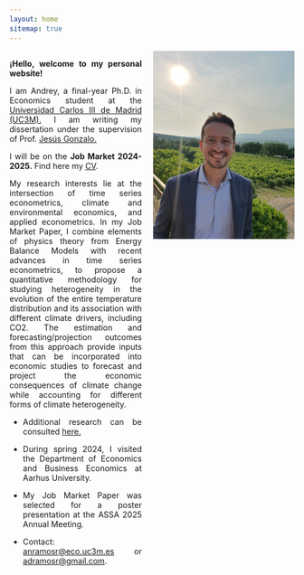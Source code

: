 ```yaml
---
layout: home
sitemap: true
---
```


<style>
  .profile-pic {
    float: right;
    width: 250px; /* Tamaño más pequeño para la imagen en escritorio */
    margin: 0 0 20px 20px; /* Aumentado el espacio vertical y horizontal */
    clear: right; /* Evita que el texto fluya debajo de la imagen */
  }

  @media screen and (max-width: 600px) {
    .profile-pic {
      float: none;
      display: block;
      margin: 0 auto 10px auto;
      width: 100%;
      max-width: 300px; /* Tamaño máximo de la imagen en móvil */
    }
  }

  .content {
    overflow: hidden; /* Evita que el texto rodee la imagen */
  }

  .content p,
  .content ul {
    text-align: justify;
  }
</style>

<img class="profile-pic" src="profile.jpg">

<div class="content">
  <p><strong>¡Hello, welcome to my personal website!</strong></p>
  <p> I am Andrey, a final-year Ph.D. in Economics student at the <a href="https://economia.uc3m.es/personal/ramos/" target="_blank">Universidad Carlos III de 
   Madrid (UC3M).</a> I am writing my dissertation under the supervision of Prof. <a href="https://www.eco.uc3m.es/~jgonzalo/" target="_blank">Jesús Gonzalo.</a></p>
  <p>I will be on the <strong>Job Market 2024-2025.</strong> Find here my <a href="CV_AndreyRamos.pdf" target="_blank">CV</a>.</p>
  <p>My research interests lie at the intersection of time series econometrics, climate and environmental economics, and applied econometrics. In my Job Market Paper, I combine elements of physics theory from Energy Balance Models with recent advances in time series econometrics, to propose a quantitative methodology for studying heterogeneity in the evolution of the entire temperature distribution and its association with different climate drivers, including CO2. The estimation and forecasting/projection outcomes from this approach provide inputs that can be incorporated into economic studies to forecast and project the economic consequences of climate change while accounting for different forms of climate heterogeneity.</p>
<p>
<ul><li>Additional research can be consulted <a href="https://anramosr.github.io/research/" target="_blank">here.</a> </li></ul>
</p>
<p>
<ul><li>During spring 2024, I visited the Department of Economics and Business Economics at Aarhus University.</li></ul>
</p>
<p>
<ul><li>My Job Market Paper was selected for a poster presentation at the ASSA 2025 Annual Meeting.</li></ul>
</p>
<p>
<ul><li>Contact: <a href="mailto:anramosr@eco.uc3m.es">anramosr@eco.uc3m.es</a> or <a href="mailto:adramosr@gmail.com">adramosr@gmail.com</a>.</li></ul>
</p>
</div>



